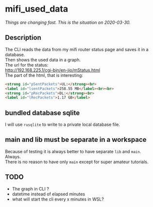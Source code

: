 # mifi_used_data

[comment]: # (lmake_readme version)  

*Things are changing fast. This is the situation on 2020-03-30.*  

## Description

The CLI reads the data from my mifi router status page and saves it in a database.  
Then shows the used data in a graph.  
The url for the status:  
<http://192.168.225.1/cgi-bin/en-jio/mStatus.html>  
The part of the html, that is interesting:  

```html
<strong id="pSentPackets">UL:</strong><br>
<label id="lsentPackets">258.55 MB</label><br><br>
<strong id="pRecPackets">DL:</strong><br>
<label id="lRecPackets">1.17 GB</label>
```

## bundled database sqlite

I will use `rusqlite` to write to a private local database file.  

## main and lib must be separate in a workspace

Because of testing it is always better to have separate `lib` and `main`.  
Always.  
There is no reason to have only `main` except for super amateur tutorials.  

## TODO

- The graph in CLI ?
- datetime instead of elapsed minutes
- what will start the cli every x minutes in WSL?

